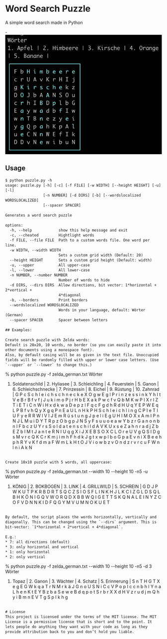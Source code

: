 # Word Search Puzzle
A simple word search made in Python

-![#demo](./example.png)

## Usage

```
$ python puzzle.py -h              
usage: puzzle.py [-h] [-c] [-f FILE] [-w WIDTH] [--height HEIGHT] [-u] [-l]
                 [-n NUMBER] [-d DIRS] [-b] [--wordslocalized WORDSLOCALIZED]
                 [--spacer SPACER]

Generates a word search puzzle

options:
  -h, --help            show this help message and exit
  -c, --cheated         Hightlight words
  -f FILE, --file FILE  Path to a custom words file. One word per line.
  -w WIDTH, --width WIDTH
                        Sets a custom grid width (Default: 20)
  --height HEIGHT       Sets a custom grid height (Default: width)
  -u, --upper           All upper-case
  -l, --lower           All lower-case
  -n NUMBER, --number NUMBER
                        Number of words to hide
  -d DIRS, --dirs DIRS  Allow directions, bit vector: 1*horizontal + 2*vertical +
                        4*diagonal
  -b, --borders         Print borders
  --wordslocalized WORDSLOCALIZED
                        Words in your language, default: Wörter (German)
  --spacer SPACER       Spacer between letters

## Examples:

Create search puzzle with Zelda words:
Default is 20x20, 10 words, no border (so you can easily paste it into other documents using a monospace font).
Also, by default casing will be as given in the text file. Unoccupied fields will be randomly filled with upper or lower case letters. (Use `--upper` or `--lower` to change this.)

```
% python puzzle.py -f zelda_german.txt
Wörter
1. Soldatenschild | 2. Hyliasee | 3. Schleichling | 4. Feuerstein | 5. Ganon | 6. Schleichschnecke | 7. Prinzessin | 8. Eichel | 9. Rüstung | 10. Zahnrad |
G P c S c h l e i c h s c h n e c k e X
O g w E g l P r i n z e s s i n k Y h I
t V e B r B f v f j J u k i m o P j r H
b E X a k P w c f v Q b M K w P l X r l
Z T i E T i C n W i H x d k w a D e p z
l F q c F g d h R d H U q Y E P W E q L
P B f v h Q y X g q P n E a U L n H k P
H S c h l e i c h l i n g C P I e T I U
F y e R R W l V I J E m R ü s t u n g J
p e l i E g U H I M O X x A m I P n N J
L M u i D Y T R p z O b g p J N S y F s
u u o e a w Y b z r G a n o n b n l F b
c z U Y r s S o l d a t e n s c h i l d
A V K U x s e Z a h n r a d j Z b E Z b
l M t J a n t e R N I U q g X i J X E B
S O X C L O r e U V g Q S l D g s M v r
c Q K C r K m j i m h F h d k J g t x w
p l b o G p a E v n i X B e e h p h R Y
v K f d m a F W m L k H t O J V i o w b
z v O n d z r v r c u F W n l n i A k N
```

Create 10x10 puzzle with 5 words, all uppercase:

```
% python puzzle.py -f zelda_german.txt --width 10 --height 10 -n5 -u
Wörter
1. KÖNIG | 2. BOKBOGEN | 3. LINK | 4. GRILLWILD | 5. SCHREIN |
G D J P W K U T P K
R B D R T S Q C Z S
I O S F L I N K H J
L K C I Z G L D S Q
L B H K Ö N I G Q V
W O R Q D X B B W Q
I G E T T S K Q N A
L E I N Y Z C O F V
D N N K I D F Q G Y
M V U M N O K U E T
```

By default, the script places the words horizontally, vertically and diagonally. This can be changed using the `--dirs` argument. This is bit-vector: `1*horizontal + 2*vertical + 4*diagonal`.

E.g.:
* 7: all directions (default)
* 3: only horizontal and vertical
* 1: only horizontal
* 2: only vertical

```
% python puzzle.py -f zelda_german.txt --width 10 --height 10 -n5 -d 3
Wörter
1. Topaz | 2. Ganon | 3. Wächter | 4. Schatz | 5. Erinnerung |
S n T H G T X e g E
G W k q a T r N M r
k ä J G n o U S N i
C c V P o p I c c n
b h l Y n a L h e n
K t E Y B z b a S e
w e B d q p o t S r
b r X X d H V z r u
d j m Q h y i B m n
E V T g S p I k h g
```

# License
This project is licensed under the terms of the MIT license. The MIT License is a permissive license that is short and to the point. It lets people do anything they want with your code as long as they provide attribution back to you and don’t hold you liable.

